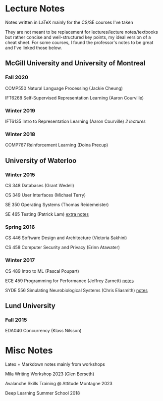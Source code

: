# Lecture Notes
Notes written in LaTeX mainly for the CS/SE courses I've taken

They are not meant to be replacement for lectures/lecture notes/textbooks but rather concise and well-structured key points, my ideal version of a cheat sheet. For some courses, I found the professor's notes to be great and I've linked those below.


## McGill University and University of Montreal
### Fall 2020
COMP550 Natural Language Processing (Jackie Cheung)

IFT6268 Self-Supervised Representation Learning (Aaron Courville)

### Winter 2019
IFT6135 Intro to Representation Learning (Aaron Courville) *2 lectures*

### Winter 2018
COMP767 Reinforcement Learning (Doina Precup)

## University of Waterloo
### Winter 2015
CS 348 Databases (Grant Wedell)

CS 349 User Interfaces (Michael Terry)

SE 350 Operating Systems (Thomas Reidemeister)

SE 465 Testing (Patrick Lam) [extra notes](https://github.com/patricklam/stqam-2017)

### Spring 2016
CS 446 Software Design and Architecture (Victoria Sakhini)

CS 458 Computer Security and Privacy (Erinn Atawater)

### Winter 2017
CS 489 Intro to ML (Pascal Poupart)

ECE 459 Programming for Performance (Jeffrey Zarnett) [notes](https://github.com/jzarnett/ece459)

SYDE 556 Simulating Neurobiological Systems (Chris Eliasmith) [notes](http://compneuro.uwaterloo.ca/courses/syde-750.html)

## Lund University
### Fall 2015
EDA040 Concurrency (Klass Nilsson)

# Misc Notes

Latex + Markdown notes mainly from workshops

Mila Writing Workshop 2023 (Glen Berseth)

Avalanche Skills Training @ Attitude Montagne 2023

Deep Learning Summer School 2018

